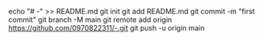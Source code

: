 echo "# -" >> README.md
git init
git add README.md
git commit -m "first commit"
git branch -M main
git remote add origin https://github.com/0970822311/-.git
git push -u origin main
